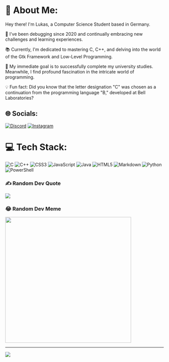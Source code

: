 # 💫 About Me:

Hey there! I'm Lukas, a Computer Science Student based in Germany.

🐞 I've been debugging since 2020 and continually embracing new challenges and learning experiences.

📚 Currently, I'm dedicated to mastering C, C++, and delving into the world of the Gtk Framework and Low-Level Programming.

🎯 My immediate goal is to successfully complete my university studies. Meanwhile, I find profound fascination in the intricate world of programming.

💡 Fun fact: Did you know that the letter designation "C" was chosen as a continuation from the programming language "B," developed at Bell Laboratories?



## 🌐 Socials:
[![Discord](https://img.shields.io/badge/Discord-%237289DA.svg?logo=discord&logoColor=white)](https://discord.gg/klauskleber1945) [![Instagram](https://img.shields.io/badge/Instagram-%23E4405F.svg?logo=Instagram&logoColor=white)](https://instagram.com/@oneandonlylukas) 

# 💻 Tech Stack:
![C](https://img.shields.io/badge/c-%2300599C.svg?style=flat&logo=c&logoColor=white) ![C++](https://img.shields.io/badge/c++-%2300599C.svg?style=flat&logo=c%2B%2B&logoColor=white) ![CSS3](https://img.shields.io/badge/css3-%231572B6.svg?style=flat&logo=css3&logoColor=white) ![JavaScript](https://img.shields.io/badge/javascript-%23323330.svg?style=flat&logo=javascript&logoColor=%23F7DF1E) ![Java](https://img.shields.io/badge/java-%23ED8B00.svg?style=flat&logo=openjdk&logoColor=white) ![HTML5](https://img.shields.io/badge/html5-%23E34F26.svg?style=flat&logo=html5&logoColor=white) ![Markdown](https://img.shields.io/badge/markdown-%23000000.svg?style=flat&logo=markdown&logoColor=white) ![Python](https://img.shields.io/badge/python-3670A0?style=flat&logo=python&logoColor=ffdd54) ![PowerShell](https://img.shields.io/badge/PowerShell-%235391FE.svg?style=flat&logo=powershell&logoColor=white)

### ✍️ Random Dev Quote
![](https://quotes-github-readme.vercel.app/api?type=horizontal&theme=radical)

### 😂 Random Dev Meme
<img src='https://randommeme-five.vercel.app/' style="height: 400px;"/>

---
[![](https://visitcount.itsvg.in/api?id=Ohboy166&icon=0&color=0)](https://visitcount.itsvg.in)

<!-- Proudly created with GPRM ( https://gprm.itsvg.in ) -->
